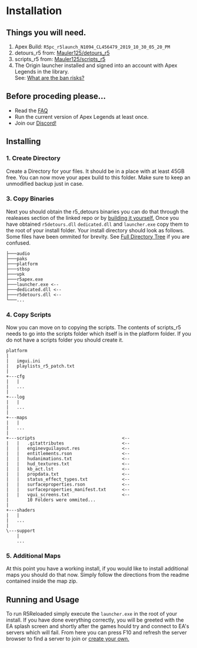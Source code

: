 # **Installation**

## Things you will need.
1. Apex Build: `R5pc_r5launch_N1094_CL456479_2019_10_30_05_20_PM`
2. detours_r5 from: [Mauler125/detours_r5](https://github.com/Mauler125/detours_r5)
3. scripts_r5 from: [Mauler125/scripts_r5](https://github.com/Mauler125/scripts_r5)
4. The Origin launcher installed and signed into an account with Apex Legends in the library.<br/> See: [What are the ban risks?](../faq/faq#what-are-the-ban-risks)

## Before proceding please...
- Read the [FAQ](../faq/faq)
- Run the current version of Apex Legends at least once. 
- Join our [Discord!](https://discord.com/invite/jqMkUdXrBr)

## Installing
### 1. Create Directory
Create a Directory for your files. It should be in a place with at least 45GB free. You can now move your apex build to this folder. Make sure to keep an unmodified backup just in case.

### 3. Copy Binaries
Next you should obtain the r5_detours binaries you can do that through the realeases section of the linked repo or by [building it yourself.](../installation/build) Once you have obtained `r5detours.dll` `dedicated.dll` and `launcher.exe` copy them to the root of your install folder. Your install directory should look as follows. Some files have been ommited for brevity. See [Full Directory Tree](../installation/tree) if you are confused.
```
├───audio
├───paks
├───platform
├───stbsp
├───vpk
├───r5apex.exe
├───launcher.exe <-- 
├───dedicated.dll <-- 
├───r5detours.dll <-- 
└───... 
```
### 4. Copy Scripts
Now you can move on to copying the scripts. The contents of scripts_r5 needs to go into the scripts folder which itself is in the platform folder. If you do not have a scripts folder you should create it. 

```
platform
|
|   imgui.ini
|   playlists_r5_patch.txt
|   
+---cfg
|   |
|   ...
|           
+---log
|   |
|   ...
|
+---maps
|   |
|   ...
|           
+---scripts                                 <--
|   |   .gitattributes                      <--
|   |   enginevguilayout.res                <--
|   |   entitlements.rson                   <--
|   |   hudanimations.txt                   <--
|   |   hud_textures.txt                    <--
|   |   kb_act.lst                          <--
|   |   propdata.txt                        <--
|   |   status_effect_types.txt             <--
|   |   surfaceproperties.rson              <--
|   |   surfaceproperties_manifest.txt      <--
|   |   vgui_screens.txt                    <--
|       10 Folders were ommited...          
|               
+---shaders
|   |
|   ...
|           
\---support
    |
    ...
```

### 5. Additional Maps

At this point you have a working install, if you would like to install additional maps you should do that now. Simply follow the directions from the readme contained inside the map zip.

## Running and Usage

To run R5Reloaded simply execute the `launcher.exe` in the root of your install. If you have done everything correctly, you will be greeted with the EA splash screen and shortly after the games hould try and connect to EA's servers which will fail. From here you can press F10 and refresh the server browser to find a server to join or [create your own.](../servers/hosting)
